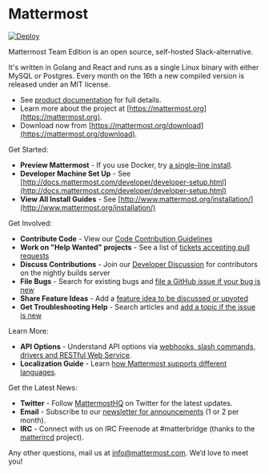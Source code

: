 # Mattermost

[![Deploy](https://www.herokucdn.com/deploy/button.svg)](https://heroku.com/deploy?template=https://github.com/mattermost/platform/tree/plt-3906)

Mattermost Team Edition is an open source, self-hosted Slack-alternative. 

It's written in Golang and React and runs as a single Linux binary with either MySQL or Postgres. Every month on the 16th a new compiled version is released under an MIT license. 

- See [product documentation](http://docs.mattermost.com/) for full details. 
- Learn more about the project at [https://mattermost.org](https://mattermost.org). 
- Download now from [https://mattermost.org/download](https://mattermost.org/download).

Get Started: 

- **Preview Mattermost** - If you use Docker, try [a single-line install](http://docs.mattermost.com/install/docker-local-machine.html#one-line-docker-install).
- **Developer Machine Set Up** - See [http://docs.mattermost.com/developer/developer-setup.html](http://docs.mattermost.com/developer/developer-setup.html)
- **View All Install Guides** - See [http://www.mattermost.org/installation/](http://www.mattermost.org/installation/)
 
Get Involved:

- **Contribute Code** - View our [Code Contribution Guidelines](http://docs.mattermost.com/developer/contribution-guide.html) 
- **Work on "Help Wanted" projects** - See a list of [tickets accepting pull requests](https://mattermost.atlassian.net/issues/?filter=10101)
- **Discuss Contributions** - Join our [Developer Discussion](https://pre-release.mattermost.com) for contributors on the nightly builds server
- **File Bugs** - Search for existing bugs and [file a GitHub issue if your bug is new](http://www.mattermost.org/filing-issues/) 
- **Share Feature Ideas** - Add a [feature idea to be discussed or upvoted](http://www.mattermost.org/feature-requests/)
- **Get Troubleshooting Help** - Search articles and [add a topic if the issue is new](https://forum.mattermost.org/t/how-to-use-the-troubleshooting-forum/150)  

Learn More: 

- **API Options** - Understand API options via [webhooks, slash commands, drivers and RESTful Web Service](http://docs.mattermost.com/developer/api.html).
- **Localization Guide** - Learn [how Mattermost supports different languages](http://docs.mattermost.com/developer/localization.html#translation-process). 

Get the Latest News: 

- **Twitter** - Follow [MattermostHQ](https://twitter.com/mattermosthq) on Twitter for the latest updates.   
- **Email** - Subscribe to our [newsletter for announcements](http://mattermost.us11.list-manage.com/subscribe?u=6cdba22349ae374e188e7ab8e&id=2add1c8034) (1 or 2 per month).  
- **IRC** - Connect with us on IRC Freenode at #matterbridge (thanks to the [matterircd](https://github.com/42wim/matterircd) project).

Any other questions, mail us at info@mattermost.com. We’d love to meet you!
